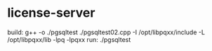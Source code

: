 # license-server

build:
  g++ -o ./pgsqltest ./pgsqltest02.cpp -I /opt/libpqxx/include -L /opt/libpqxx/lib -lpq -lpqxx
run:
  ./pgsqltest
